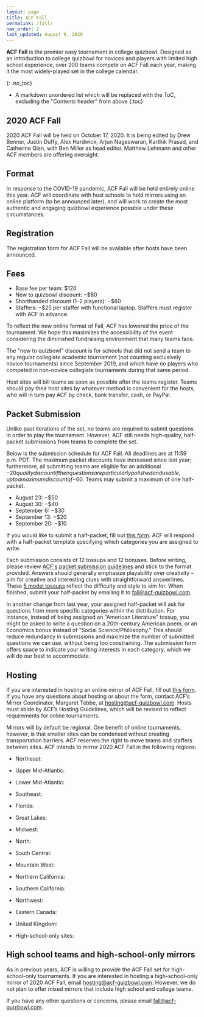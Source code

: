 ```yaml
---
layout: page
title: ACF Fall
permalink: /fall/
nav_order: 2
last_updated: August 9, 2020
---
```


**ACF Fall** is the premier easy tournament in college quizbowl. Designed as an introduction to college quizbowl for novices and players with limited high school experience, over 200 teams compete on ACF Fall each year, making it the most widely-played set in the college calendar.

{: .no_toc}
* A markdown unordered list which will be replaced with the ToC, excluding the "Contents header" from above
{:toc}

## 2020 ACF Fall
2020 ACF Fall will be held on October 17, 2020.  It is being edited by Drew Benner, Justin Duffy, Alex Hardwick, Arjun Nageswaran, Karthik Prasad, and Catherine Qian, with Ben Miller as head editor. Matthew Lehmann and other ACF members are offering oversight.

## Format
In response to the COVID-19 pandemic, ACF Fall will be held entirely online this year. ACF will coordinate with host schools to hold mirrors using an online platform (to be announced later), and will work to create the most authentic and engaging quizbowl experience possible under these circumstances.

## Registration
The registration form for ACF Fall will be available after hosts have been announced.

## Fees

- Base fee per team: $120
- New to quizbowl discount: −$80
- Shorthanded discount (1–2 players): −$60
- Staffers: −$25 per staffer with functional laptop. Staffers must register with ACF in advance.

To reflect the new online format of Fall, ACF has lowered the price of the tournament. We hope this maximizes the accessibility of the event considering the diminished fundraising environment that many teams face.

The "new to quizbowl" discount is for schools that did not send a team to any regular collegiate academic tournament (not counting exclusively novice tournaments) since September 2019, and which have no players who competed in non-novice collegiate tournaments during that same period.

Host sites will bill teams as soon as possible after the teams register. Teams should pay their host sites by whatever method is convenient for the hosts, who will in turn pay ACF by check, bank transfer, cash, or PayPal.

## Packet Submission
Unlike past iterations of the set, no teams are required to submit questions in order to play the tournament. However, ACF still needs high-quality, half-packet submissions from teams to complete the set.

Below is the submission schedule for ACF Fall. All deadlines are at 11:59 p.m. PDT. The maximum packet discounts have increased since last year; furthermore, all submitting teams are eligible for an additional −$20 quality discount if their questions are particularly polished and usable, up to a maximum discount of −$60. Teams may submit a maximum of one half-packet.

- August 23: −$50
- August 30: −$40
- September 6: −$30
- September 13: −$20
- September 20: −$10

If you would like to submit a half-packet, fill out [this form](https://docs.google.com/forms/d/e/1FAIpQLSfEkGlKRiGfDeo_tQIU4hl8yPIXLMUxLh1A0GrHv2tmEyrcYQ/viewform?usp=sf_link). ACF will respond with a half-packet template specifying which categories you are assigned to write.

Each submission consists of 12 tossups and 12 bonuses. Before writing, please review [ACF's packet submission guidelines](/packet-submission-guidelines) and stick to the format provided. Answers should generally emphasize playability over creativity – aim for creative and interesting clues with straightforward answerlines. These [5 model tossups](https://docs.google.com/document/d/1mokTuDeyDDSb4J1yQG6BWeGsee4x-RFsqf-lmvfBXjc/edit?usp=sharing) reflect the difficulty and style to aim for. When finished, submit your half-packet by emailing it to [fall@acf-quizbowl.com](mailto:fall@acf-quizbowl.com).

In another change from last year, your assigned half-packet will ask for questions from more specific categories within the distribution. For instance, instead of being assigned an “American Literature” tossup, you might be asked to write a question on a 20th-century American poem, or an Economics bonus instead of “Social Science/Philosophy.” This should reduce redundancy in submissions and maximize the number of submitted questions we can use, without being too constraining. The submission form offers space to indicate your writing interests in each category, which we will do our best to accommodate.

## Hosting
If you are interested in hosting an online mirror of ACF Fall, fill out [this form](https://forms.gle/T4YPCw1QqK8ET1Bh9). If you have any questions about hosting or about the form, contact ACF’s Mirror Coordinator, Margaret Tebbe, at [hosting@acf-quizbowl.com](mailto:hosting@acf-quizbowl.com). Hosts must abide by ACF’s Hosting Guidelines, which will be revised to reflect requirements for online tournaments.

Mirrors will by default be regional. One benefit of online tournaments, however, is that smaller sites can be condensed without creating transportation barriers. ACF reserves the right to move teams and staffers between sites. ACF intends to mirror 2020 ACF Fall in the following regions:

- Northeast:
- Upper Mid-Atlantic:
- Lower Mid-Atlantic:
- Southeast:
- Florida:
- Great Lakes:
- Midwest:
- North:
- South Central:
- Mountain West:
- Northern California:
- Southern California:
- Northwest:
- Eastern Canada:
- United Kingdom:

- High-school-only sites:

## High school teams and high-school-only mirrors

As in previous years, ACF is willing to provide the ACF Fall set for high-school-only tournaments. If you are interested in hosting a high-school-only mirror of 2020 ACF Fall, email [hosting@acf-quizbowl.com](mailto:hosting@acf-quizbowl.com). However, we do not plan to offer mixed mirrors that include high school and college teams.

If you have any other questions or concerns, please email [fall@acf-quizbowl.com](mailto:fall@acf-quizbowl.com).